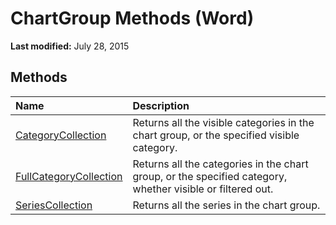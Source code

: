 
# ChartGroup Methods (Word)

 **Last modified:** July 28, 2015


## Methods



|**Name**|**Description**|
|:-----|:-----|
| [CategoryCollection](63bd5ac0-15dc-16a3-843f-0b082bb81ea0.md)|Returns all the visible categories in the chart group, or the specified visible category.|
| [FullCategoryCollection](bba2ee13-b2db-9ed6-9581-b86dedfa51c9.md)|Returns all the categories in the chart group, or the specified category, whether visible or filtered out.|
| [SeriesCollection](4b4b7383-0967-cd2f-979c-eda9ef691459.md)|Returns all the series in the chart group.|
